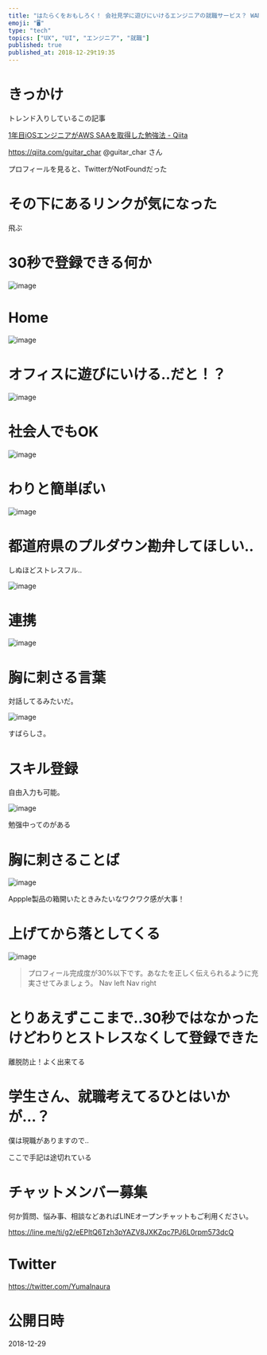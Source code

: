 ```yaml
---
title: "はたらくをおもしろく！ 会社見学に遊びにいけるエンジニアの就職サービス？ WANTEDLY に初期登録だけしてみた感想。 @yumainau"
emoji: "🖥"
type: "tech"
topics: ["UX", "UI", "エンジニア", "就職"]
published: true
published_at: 2018-12-29t19:35
---
```


# きっかけ

トレンド入りしているこの記事

[1年目iOSエンジニアがAWS SAAを取得した勉強法 - Qiita](https://qiita.com/guitar_char/items/e4110c76dc03b3c68e0f)

https://qiita.com/guitar_char @guitar_char さん

プロフィールを見ると、TwitterがNotFoundだった

# その下にあるリンクが気になった

飛ぶ

# 30秒で登録できる何か

![image](https://user-images.githubusercontent.com/13635059/50537145-af48cc00-0b9f-11e9-891c-06b7433ac4c5.png)


# Home

![image](https://user-images.githubusercontent.com/13635059/50537227-85dc7000-0ba0-11e9-97dd-41a57b0216a0.png)

# オフィスに遊びにいける‥だと！？

![image](https://user-images.githubusercontent.com/13635059/50537150-b7a10700-0b9f-11e9-9833-1077070d2a7b.png)

# 社会人でもOK

![image](https://user-images.githubusercontent.com/13635059/50537153-c12a6f00-0b9f-11e9-9e1d-f4461d144901.png)

# わりと簡単ぽい

![image](https://user-images.githubusercontent.com/13635059/50537161-ce475e00-0b9f-11e9-89b7-441a1b8c539b.png)

# 都道府県のプルダウン勘弁してほしい‥

しぬほどストレスフル‥

![image](https://user-images.githubusercontent.com/13635059/50537166-e919d280-0b9f-11e9-975c-71379bada1e7.png)

# 連携
![image](https://user-images.githubusercontent.com/13635059/50537174-fc2ca280-0b9f-11e9-8140-aa7021aabef2.png)

# 胸に刺さる言葉

対話してるみたいだ。

![image](https://user-images.githubusercontent.com/13635059/50537181-08186480-0ba0-11e9-8052-f12fa379e829.png)

すばらしさ。

# スキル登録

自由入力も可能。

![image](https://user-images.githubusercontent.com/13635059/50537195-2a11e700-0ba0-11e9-9f87-8be24219aa1b.png)

勉强中ってのがある 

# 胸に刺さることば

![image](https://user-images.githubusercontent.com/13635059/50537203-3d24b700-0ba0-11e9-9fa0-4f29b273b3e6.png)

Appple製品の箱開いたときみたいなワクワク感が大事！

# 上げてから落としてくる

![image](https://user-images.githubusercontent.com/13635059/50537210-50d01d80-0ba0-11e9-92f6-f611c64a8582.png)

>プロフィール完成度が30%以下です。あなたを正しく伝えられるように充実させてみましょう。
Nav left Nav right

# とりあえずここまで‥30秒ではなかったけどわりとストレスなくして登録できた

離脱防止！よく出来てる

# 学生さん、就職考えてるひとはいかが…？

僕は現職がありますので‥

ここで手記は途切れている










<!-- Update From Qiita API -->

# チャットメンバー募集


何か質問、悩み事、相談などあればLINEオープンチャットもご利用ください。

https://line.me/ti/g2/eEPltQ6Tzh3pYAZV8JXKZqc7PJ6L0rpm573dcQ





# Twitter


https://twitter.com/YumaInaura


<!-- Update From Qiita API -->



# 公開日時

2018-12-29
